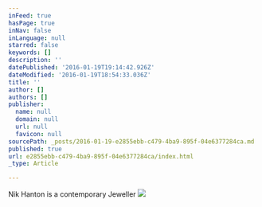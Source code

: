 ```yaml
---
inFeed: true
hasPage: true
inNav: false
inLanguage: null
starred: false
keywords: []
description: ''
datePublished: '2016-01-19T19:14:42.926Z'
dateModified: '2016-01-19T18:54:33.036Z'
title: ''
author: []
authors: []
publisher:
  name: null
  domain: null
  url: null
  favicon: null
sourcePath: _posts/2016-01-19-e2855ebb-c479-4ba9-895f-04e6377284ca.md
published: true
url: e2855ebb-c479-4ba9-895f-04e6377284ca/index.html
_type: Article

---
```

Nik Hanton is a contemporary Jeweller
![](https://the-grid-user-content.s3-us-west-2.amazonaws.com/6db31e26-67ff-4032-9a09-e76151386b11.jpg)